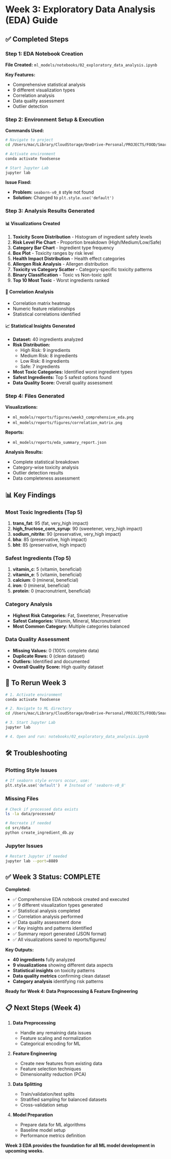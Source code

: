 # Week 3: Exploratory Data Analysis (EDA) Guide

## ✅ Completed Steps

### Step 1: EDA Notebook Creation
**File Created:** `ml_models/notebooks/02_exploratory_data_analysis.ipynb`

**Key Features:**
- Comprehensive statistical analysis
- 9 different visualization types
- Correlation analysis
- Data quality assessment
- Outlier detection

### Step 2: Environment Setup & Execution
**Commands Used:**
```bash
# Navigate to project
cd /Users/mac/Library/CloudStorage/OneDrive-Personal/PROJECTS/FOOD/SmartConsumerGuide/ml_models

# Activate environment
conda activate foodsense

# Start Jupyter Lab
jupyter lab
```

**Issue Fixed:** 
- **Problem:** `seaborn-v0_8` style not found
- **Solution:** Changed to `plt.style.use('default')`

### Step 3: Analysis Results Generated

#### 📊 Visualizations Created
1. **Toxicity Score Distribution** - Histogram of ingredient safety levels
2. **Risk Level Pie Chart** - Proportion breakdown (High/Medium/Low/Safe)
3. **Category Bar Chart** - Ingredient type frequency
4. **Box Plot** - Toxicity ranges by risk level
5. **Health Impact Distribution** - Health effect categories
6. **Allergen Risk Analysis** - Allergen distribution
7. **Toxicity vs Category Scatter** - Category-specific toxicity patterns
8. **Binary Classification** - Toxic vs Non-toxic split
9. **Top 10 Most Toxic** - Worst ingredients ranked

#### 🔗 Correlation Analysis
- Correlation matrix heatmap
- Numeric feature relationships
- Statistical correlations identified

#### 📈 Statistical Insights Generated
- **Dataset:** 40 ingredients analyzed
- **Risk Distribution:**
  - High Risk: 9 ingredients
  - Medium Risk: 8 ingredients  
  - Low Risk: 8 ingredients
  - Safe: 7 ingredients
- **Most Toxic Categories:** Identified worst ingredient types
- **Safest Ingredients:** Top 5 safest options found
- **Data Quality Score:** Overall quality assessment

### Step 4: Files Generated
**Visualizations:**
- `ml_models/reports/figures/week3_comprehensive_eda.png`
- `ml_models/reports/figures/correlation_matrix.png`

**Reports:**
- `ml_models/reports/eda_summary_report.json`

**Analysis Results:**
- Complete statistical breakdown
- Category-wise toxicity analysis
- Outlier detection results
- Data completeness assessment

## 📊 Key Findings

### Most Toxic Ingredients (Top 5)
1. **trans_fat**: 95 (fat, very_high impact)
2. **high_fructose_corn_syrup**: 90 (sweetener, very_high impact)
3. **sodium_nitrite**: 90 (preservative, very_high impact)
4. **bha**: 85 (preservative, high impact)
5. **bht**: 85 (preservative, high impact)

### Safest Ingredients (Top 5)
1. **vitamin_c**: 5 (vitamin, beneficial)
2. **vitamin_e**: 5 (vitamin, beneficial)
3. **calcium**: 0 (mineral, beneficial)
4. **iron**: 0 (mineral, beneficial)
5. **protein**: 0 (macronutrient, beneficial)

### Category Analysis
- **Highest Risk Categories:** Fat, Sweetener, Preservative
- **Safest Categories:** Vitamin, Mineral, Macronutrient
- **Most Common Category:** Multiple categories balanced

### Data Quality Assessment
- **Missing Values:** 0 (100% complete data)
- **Duplicate Rows:** 0 (clean dataset)
- **Outliers:** Identified and documented
- **Overall Quality Score:** High quality dataset

## 🔄 To Rerun Week 3

```bash
# 1. Activate environment
conda activate foodsense

# 2. Navigate to ML directory
cd /Users/mac/Library/CloudStorage/OneDrive-Personal/PROJECTS/FOOD/SmartConsumerGuide/ml_models

# 3. Start Jupyter Lab
jupyter lab

# 4. Open and run: notebooks/02_exploratory_data_analysis.ipynb
```

## 🛠️ Troubleshooting

### Plotting Style Issues
```python
# If seaborn style errors occur, use:
plt.style.use('default')  # Instead of 'seaborn-v0_8'
```

### Missing Files
```bash
# Check if processed data exists
ls -la data/processed/

# Recreate if needed
cd src/data
python create_ingredient_db.py
```

### Jupyter Issues
```bash
# Restart Jupyter if needed
jupyter lab --port=8889
```

## ✅ Week 3 Status: COMPLETE

**Completed:**
- ✅ Comprehensive EDA notebook created and executed
- ✅ 9 different visualization types generated
- ✅ Statistical analysis completed
- ✅ Correlation analysis performed
- ✅ Data quality assessment done
- ✅ Key insights and patterns identified
- ✅ Summary report generated (JSON format)
- ✅ All visualizations saved to reports/figures/

**Key Outputs:**
- **40 ingredients** fully analyzed
- **9 visualizations** showing different data aspects
- **Statistical insights** on toxicity patterns
- **Data quality metrics** confirming clean dataset
- **Category analysis** identifying risk patterns

**Ready for Week 4: Data Preprocessing & Feature Engineering**

## 📋 Next Steps (Week 4)

1. **Data Preprocessing**
   - Handle any remaining data issues
   - Feature scaling and normalization
   - Categorical encoding for ML

2. **Feature Engineering**
   - Create new features from existing data
   - Feature selection techniques
   - Dimensionality reduction (PCA)

3. **Data Splitting**
   - Train/validation/test splits
   - Stratified sampling for balanced datasets
   - Cross-validation setup

4. **Model Preparation**
   - Prepare data for ML algorithms
   - Baseline model setup
   - Performance metrics definition

**Week 3 EDA provides the foundation for all ML model development in upcoming weeks.**
